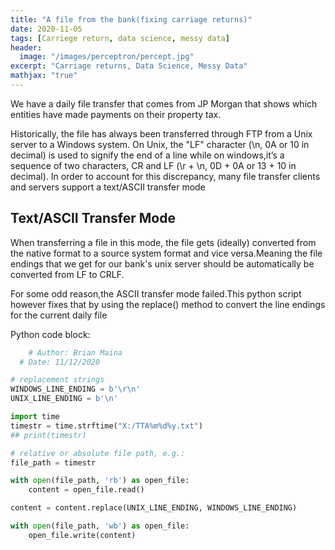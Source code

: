 ```yaml
---
title: "A file from the bank(fixing carriage returns)"
date: 2020-11-05
tags: [Carriege return, data science, messy data]
header:
  image: "/images/perceptron/percept.jpg"
excerpt: "Carriage returns, Data Science, Messy Data"
mathjax: "true"
---
```


We have a daily file transfer that comes from JP Morgan that shows which entities have made payments on their property tax.

Historically, the file has always been transferred through FTP from a Unix server to a Windows system.
On Unix, the "LF" character (\n, 0A or 10 in decimal) is used to signify the end of a line while on windows,it’s a sequence of two characters, CR and LF (\r + \n, 0D + 0A or 13 + 10 in decimal).
In order to account for this discrepancy, many file transfer clients and servers support a text/ASCII transfer mode

## Text/ASCII Transfer Mode

When transferring a file in this mode, the file gets (ideally) converted from the native format to a source system format and vice versa.Meaning the file endings that we get for our bank's unix server should be automatically be converted from LF to CRLF.

For some odd reason,the ASCII transfer mode failed.This python script however fixes that by using the replace() method to convert the line endings for the current daily file


Python code block:
```python
    # Author: Brian Maina
  # Date: 11/12/2020

# replacement strings
WINDOWS_LINE_ENDING = b'\r\n'
UNIX_LINE_ENDING = b'\n'

import time
timestr = time.strftime("X:/TTA%m%d%y.txt")
## print(timestr)

# relative or absolute file path, e.g.:
file_path = timestr

with open(file_path, 'rb') as open_file:
    content = open_file.read()

content = content.replace(UNIX_LINE_ENDING, WINDOWS_LINE_ENDING)

with open(file_path, 'wb') as open_file:
    open_file.write(content)
```